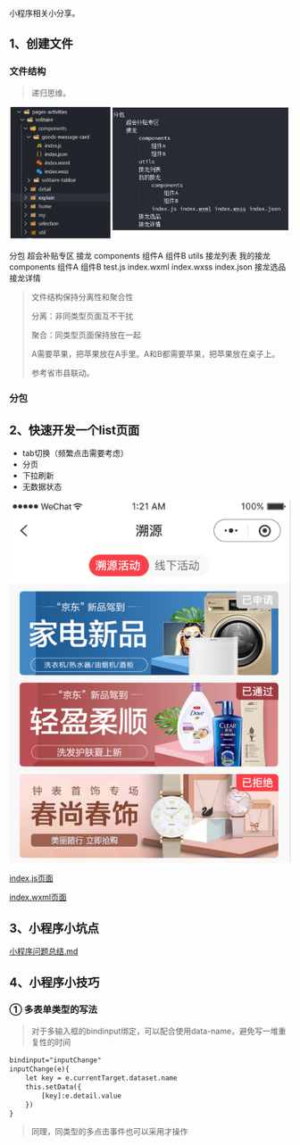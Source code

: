 小程序相关小分享。

## 1、创建文件

### 文件结构

> 递归思维。

![页面结构](./01.png)

分包
    超会补贴专区
    接龙
        components
            组件A
            组件B
        utils
        接龙列表
        我的接龙
            components
                组件A
                组件B
            test.js index.wxml index.wxss index.json
        接龙选品
        接龙详情

> 文件结构保持分离性和聚合性
>
> 分离：非同类型页面互不干扰
>
> 聚合：同类型页面保持放在一起
> 
> A需要苹果，把苹果放在A手里。A和B都需要苹果，把苹果放在桌子上。
>
> 参考省市县联动。

### 分包

## 2、快速开发一个list页面

- tab切换（频繁点击需要考虑）
- 分页
- 下拉刷新
- 无数据状态

![页面结构](./02.png)

[index.js页面](./test.js) 

[index.wxml页面](./test.wxml) 


## 3、小程序小坑点

[小程序问题总结.md](http://note.youdao.com/noteshare?id=3c477b5e068bd583fad98aec59dcfb2f&sub=0818F57AFC28408F94F0F5DDB1AF93B8)

## 4、小程序小技巧

### ① 多表单类型的写法
> 对于多输入框的bindinput绑定，可以配合使用data-name，避免写一堆重复性的时间
```
bindinput="inputChange"
inputChange(e){
    let key = e.currentTarget.dataset.name
    this.setData({
        [key]:e.detail.value
    })
}
```
> 同理，同类型的多点击事件也可以采用才操作
